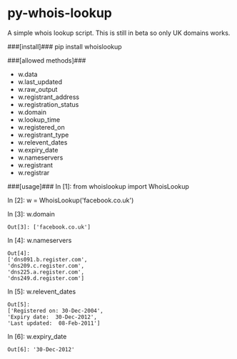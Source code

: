py-whois-lookup
===============
A simple whois lookup script. This is still in beta so only UK domains works.

###[install]###
pip install whoislookup

###[allowed methods]###
- w.data                 
- w.last_updated         
- w.raw_output           
- w.registrant_address   
- w.registration_status
- w.domain               
- w.lookup_time          
- w.registered_on        
- w.registrant_type      
- w.relevent_dates
- w.expiry_date          
- w.nameservers          
- w.registrant           
- w.registrar 

###[usage]###
  In [1]: from whoislookup import WhoisLookup

  In [2]: w = WhoisLookup('facebook.co.uk')
  
  In [3]: w.domain
    
    Out[3]: ['facebook.co.uk']
  
  In [4]: w.nameservers
    
    Out[4]: 
    ['dns091.b.register.com',
    'dns209.c.register.com',
    'dns225.a.register.com',
    'dns249.d.register.com']
  
  In [5]: w.relevent_dates
    
    Out[5]: 
    ['Registered on: 30-Dec-2004',
    'Expiry date:  30-Dec-2012',
    'Last updated:  08-Feb-2011']
  
  In [6]: w.expiry_date
    
    Out[6]: '30-Dec-2012'